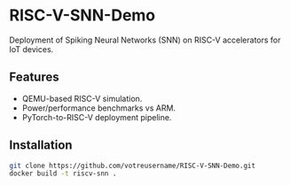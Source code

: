# RISC-V-SNN-Demo

Deployment of Spiking Neural Networks (SNN) on RISC-V accelerators for IoT devices.  

## Features  
- QEMU-based RISC-V simulation.  
- Power/performance benchmarks vs ARM.  
- PyTorch-to-RISC-V deployment pipeline.  

## Installation  
```bash  
git clone https://github.com/votreusername/RISC-V-SNN-Demo.git  
docker build -t riscv-snn .  
